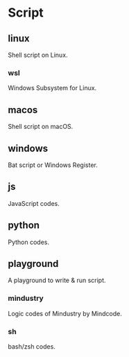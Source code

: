 # Script

## linux

Shell script on Linux.

### wsl

Windows Subsystem for Linux.

## macos

Shell script on macOS.

## windows

Bat script or Windows Register.

## js

JavaScript codes.

## python

Python codes.

## playground

A playground to write & run script.

### mindustry

Logic codes of Mindustry by Mindcode.

### sh

bash/zsh codes.
